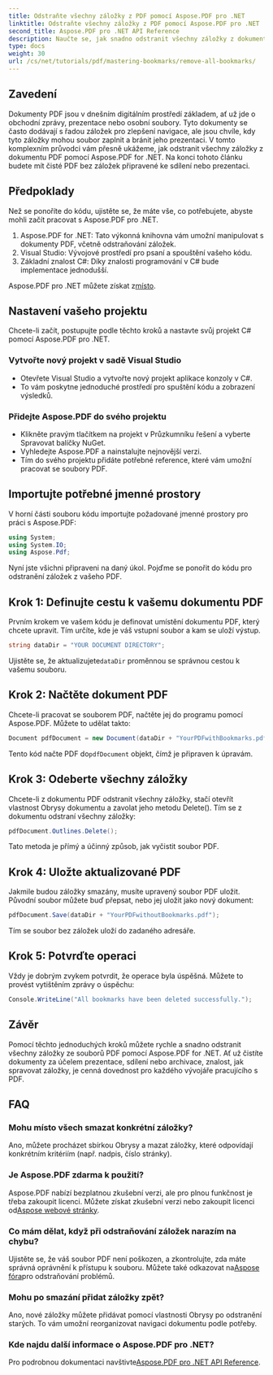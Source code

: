 ```yaml
---
title: Odstraňte všechny záložky z PDF pomocí Aspose.PDF pro .NET
linktitle: Odstraňte všechny záložky z PDF pomocí Aspose.PDF pro .NET
second_title: Aspose.PDF pro .NET API Reference
description: Naučte se, jak snadno odstranit všechny záložky z dokumentu PDF pomocí Aspose.PDF for .NET. Tento podrobný průvodce poskytuje podrobné pokyny.
type: docs
weight: 30
url: /cs/net/tutorials/pdf/mastering-bookmarks/remove-all-bookmarks/
---
```

## Zavedení

Dokumenty PDF jsou v dnešním digitálním prostředí základem, ať už jde o obchodní zprávy, prezentace nebo osobní soubory. Tyto dokumenty se často dodávají s řadou záložek pro zlepšení navigace, ale jsou chvíle, kdy tyto záložky mohou soubor zaplnit a bránit jeho prezentaci. V tomto komplexním průvodci vám přesně ukážeme, jak odstranit všechny záložky z dokumentu PDF pomocí Aspose.PDF for .NET. Na konci tohoto článku budete mít čisté PDF bez záložek připravené ke sdílení nebo prezentaci.

## Předpoklady

Než se ponoříte do kódu, ujistěte se, že máte vše, co potřebujete, abyste mohli začít pracovat s Aspose.PDF pro .NET.

1. Aspose.PDF for .NET: Tato výkonná knihovna vám umožní manipulovat s dokumenty PDF, včetně odstraňování záložek.
2. Visual Studio: Vývojové prostředí pro psaní a spouštění vašeho kódu.
3. Základní znalost C#: Díky znalosti programování v C# bude implementace jednodušší.

 Aspose.PDF pro .NET můžete získat z[místo](https://releases.aspose.com/pdf/net/).

## Nastavení vašeho projektu

Chcete-li začít, postupujte podle těchto kroků a nastavte svůj projekt C# pomocí Aspose.PDF pro .NET.

### Vytvořte nový projekt v sadě Visual Studio

- Otevřete Visual Studio a vytvořte nový projekt aplikace konzoly v C#.
- To vám poskytne jednoduché prostředí pro spuštění kódu a zobrazení výsledků.

### Přidejte Aspose.PDF do svého projektu

- Klikněte pravým tlačítkem na projekt v Průzkumníku řešení a vyberte Spravovat balíčky NuGet.
- Vyhledejte Aspose.PDF a nainstalujte nejnovější verzi.
- Tím do svého projektu přidáte potřebné reference, které vám umožní pracovat se soubory PDF.

## Importujte potřebné jmenné prostory

V horní části souboru kódu importujte požadované jmenné prostory pro práci s Aspose.PDF:

```csharp
using System;
using System.IO;
using Aspose.Pdf;
```

Nyní jste všichni připraveni na daný úkol. Pojďme se ponořit do kódu pro odstranění záložek z vašeho PDF.

## Krok 1: Definujte cestu k vašemu dokumentu PDF

Prvním krokem ve vašem kódu je definovat umístění dokumentu PDF, který chcete upravit. Tím určíte, kde je váš vstupní soubor a kam se uloží výstup.

```csharp
string dataDir = "YOUR DOCUMENT DIRECTORY";
```

 Ujistěte se, že aktualizujete`dataDir` proměnnou se správnou cestou k vašemu souboru.

## Krok 2: Načtěte dokument PDF

Chcete-li pracovat se souborem PDF, načtěte jej do programu pomocí Aspose.PDF. Můžete to udělat takto:

```csharp
Document pdfDocument = new Document(dataDir + "YourPDFwithBookmarks.pdf");
```

 Tento kód načte PDF do`pdfDocument` objekt, čímž je připraven k úpravám.

## Krok 3: Odeberte všechny záložky

Chcete-li z dokumentu PDF odstranit všechny záložky, stačí otevřít vlastnost Obrysy dokumentu a zavolat jeho metodu Delete(). Tím se z dokumentu odstraní všechny záložky:

```csharp
pdfDocument.Outlines.Delete();
```

Tato metoda je přímý a účinný způsob, jak vyčistit soubor PDF.

## Krok 4: Uložte aktualizované PDF

Jakmile budou záložky smazány, musíte upravený soubor PDF uložit. Původní soubor můžete buď přepsat, nebo jej uložit jako nový dokument:

```csharp
pdfDocument.Save(dataDir + "YourPDFwithoutBookmarks.pdf");
```

Tím se soubor bez záložek uloží do zadaného adresáře.

## Krok 5: Potvrďte operaci

Vždy je dobrým zvykem potvrdit, že operace byla úspěšná. Můžete to provést vytištěním zprávy o úspěchu:

```csharp
Console.WriteLine("All bookmarks have been deleted successfully.");
```

## Závěr

Pomocí těchto jednoduchých kroků můžete rychle a snadno odstranit všechny záložky ze souborů PDF pomocí Aspose.PDF for .NET. Ať už čistíte dokumenty za účelem prezentace, sdílení nebo archivace, znalost, jak spravovat záložky, je cenná dovednost pro každého vývojáře pracujícího s PDF.

## FAQ

### Mohu místo všech smazat konkrétní záložky?

Ano, můžete procházet sbírkou Obrysy a mazat záložky, které odpovídají konkrétním kritériím (např. nadpis, číslo stránky).

### Je Aspose.PDF zdarma k použití?

 Aspose.PDF nabízí bezplatnou zkušební verzi, ale pro plnou funkčnost je třeba zakoupit licenci. Můžete získat zkušební verzi nebo zakoupit licenci od[Aspose webové stránky](https://purchase.aspose.com/buy).

### Co mám dělat, když při odstraňování záložek narazím na chybu?

 Ujistěte se, že váš soubor PDF není poškozen, a zkontrolujte, zda máte správná oprávnění k přístupu k souboru. Můžete také odkazovat na[Aspose fóra](https://forum.aspose.com/c/pdf/9)pro odstraňování problémů.

### Mohu po smazání přidat záložky zpět?

Ano, nové záložky můžete přidávat pomocí vlastnosti Obrysy po odstranění starých. To vám umožní reorganizovat navigaci dokumentu podle potřeby.

### Kde najdu další informace o Aspose.PDF pro .NET?

 Pro podrobnou dokumentaci navštivte[Aspose.PDF pro .NET API Reference](https://reference.aspose.com/pdf/net/).